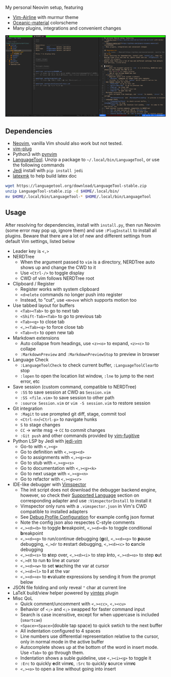 My personal Neovim setup, featuring
- [Vim-Airline](https://github.com/vim-airline/vim-airline) with murmur theme
- [Oceanic-material](https://github.com/glepnir/oceanic-material) colorscheme
- Many plugins, integrations and convenient changes

![](screenshot.png)

## Dependencies
- [Neovim](https://github.com/neovim/neovim), vanilla Vim should also work but not tested.
- [vim-plug](https://github.com/junegunn/vim-plug)
- Python3 with [pynvim](https://github.com/neovim/pynvim)
- [LanguageTool](http://www.languagetool.org/download/). 
Unzip a package to `~/.local/bin/LanguageTool`, or use the following commands
- [Jedi](https://github.com/davidhalter/jedi) install with `pip install jedi`
- [latexmk](http://users.phys.psu.edu/~collins/software/latexmk-jcc) to help build latex doc

```bash
wget https://languagetool.org/download/LanguageTool-stable.zip
unzip LanguageTool-stable.zip -d $HOME/.local/bin/
mv $HOME/.local/bin/LanguageTool-* $HOME/.local/bin/LanguageTool
```

## Usage
After resolving for dependencies, install with `install.py`, then run Neovim (some error may pop up, ignore them) and use `:PlugInstall` to install all plugins.
Beware that there are a lot of new and different settings from default Vim settings, listed below

- Leader key is `<,>`
- NERDTree
    - When the argument passed to `vim` is a directory, NERDTree auto shows up and change the CWD to it
    - Use `<Ctrl-/>` to toggle display
    - CWD of vim follows NERDTree root
- Clipboard / Register
    - Register works with system clipboard
    - `<d>elete` commands no longer push into register
    - Instead, to "cut", use `<m>ove` which supports motion too
- Use tabbed layout for buffers
    - `<Tab><Tab>` to go to next tab
    - `<Shift-Tab><Tab>` to go to previous tab
    - `<Tab><q>` to close tab
    - `<,><Tab><q>` to force close tab
    - `<Tab><t>` to open new tab
- Markdown extensions
    - Auto collapse from headings, use `<z><o>` to expand, `<z><c>` to collape
    - `:MarkdownPreview` and `:MarkdownPreviewStop` to preview in browser
- Language Check
    - `:LanguageToolCheck` to check current buffer, `:LanguageToolClear`to stop
    - `:lopen` to open the location list window, `:lne` to jump to the next error, etc
- Save session (custom command, compatible to NERDTree)
    - `:SS` to save session at CWD as `Session.vim`
    - `:SS <file.vim>` to save session to other path
    - `:source Session.vim` or `vim -S session.vim` to restore session
- Git integration
    - `:Magit` to use prompted git diff, stage, commit tool
    - `<Ctrl-n>`/`<Ctrl-p>` to navigate hunks
    - `S` to stage changes
    - `CC` -> write msg -> `CC` to commit changes
    - `:Git push` and other commands provided by [vim-fugitive](https://github.com/tpope/vim-fugitive)
- Python LSP by Jedi with [jedi-vim](https://github.com/davidhalter/jedi-vim)
    - Go-to with `<,><g>`
    - Go to definition with `<,><g><d>`
    - Go to assignments with `<,><g><a>`
    - Go to stub with `<,><g><s>`
    - Go to documentation with `<,><g><k>`
    - Go to next usage with `<,><g><n>`
    - Go to refactor with `<,><g><r>`
- IDE-like debugger with [Vimspector](https://github.com/puremourning/vimspector)
    - The init script does not download the debugger backend engine, however, so check their [Supported Language](https://github.com/puremourning/vimspector#supported-languages) section on corresponding adapter and use `:VimspectorInstall` to install it
    - Vimspector only runs with a `.vimspector.json` in Vim's CWD compatible to installed adapters
    - See [Debug Profile Configuration](https://github.com/puremourning/vimspector#debug-profile-configuration) for example config json format
    - Note the config json also respectes C-style comments
    - `<,><d><b>` to toggle **b**reakpoint, `<,><d><B>` to toggle conditional **b**reakpoint
    - `<,><d><g>` to run/continue debugging (**g**o), `<,><d><p>` to **p**ause debugging, `<,>dr` to **r**estart debugging, `<,><d><c>` to **c**ancle debugging
    - `<,><d><s>` to **s**tep over, `<,><d><i>` to step **i**nto, `<,><d><o>` to step **o**ut
    - `<,>dt` to run **t**o line at cursor
    - `<,><d><w>` to set **w**aching the var at cursor
    - `<,><d><l>` to **l** at the var
    - `<,><d><e>` to **e**valuate expressions by sending it from the prompt below
- JSON file folding and only reveal `"` char at current line
- LaTeX build/view helper powered by [vimtex](https://github.com/lervag/vimtex) plugin
- Misc QoL
    - Quick comment/uncomment with `<,><cc>`, `<,><cu>`
    - Behavior of `<;>` and `<;>` swapped for faster command input
    - Search is case incensitive, except for when uppercase is included (`smartcae`)
    - `<Space><Space>`(double tap space) to quick swtich to the next buffer
    - All indentation configured to 4 spaces
    - Line numbers use differential representation relative to the cursor, only in normal mode in the active buffer
    - Autocomplete shows up at the bottom of the word in insert mode. Use `<Tab>` to go through them.
    - Indentation shows a suble guideline, use `<,><i><g>` to toggle it
    - `:Erc` to quickly **e**dit vim**rc**, `:Src` to quickly **s**ource vim**rc**
    - `<,><o>` to open a line without going into insert
